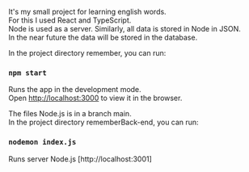 It's my small project for learning english words.    
For this I used React and TypeScript.    
Node is used as a server. Similarly, all data is stored in Node in JSON.    
In the near future the data will be stored in the database.  

In the project directory remember, you can run:

### `npm start`

Runs the app in the development mode.\
Open [http://localhost:3000](http://localhost:3000) to view it in the browser.  

The files Node.js is in a branch main.    
In the project directory rememberBack-end, you can run:
### `nodemon index.js`
Runs server Node.js
[http://localhost:3001]
